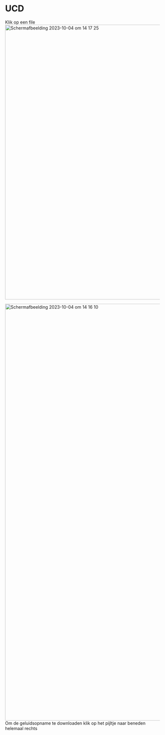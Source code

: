 # UCD

Klik op een file 
<img width="896" alt="Schermafbeelding 2023-10-04 om 14 17 25" src="https://github.com/SCNMC/UCD/assets/90189750/48533479-92c8-4b4d-9758-fec1015eb6d3">

<img width="1359" alt="Schermafbeelding 2023-10-04 om 14 16 10" src="https://github.com/SCNMC/UCD/assets/90189750/40988158-8417-4f43-b7de-9df474504368">
Om de geluidsopname te downloaden klik op het pijltje naar beneden helemaal rechts
